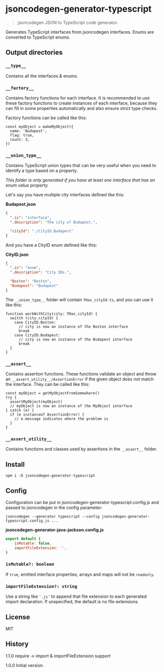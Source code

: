 # jsoncodegen-generator-typescript

> jsoncodegen JSON to TypeScript code generator.

Generates TypeScript interfaces from jsoncodegen interfaces. Enums are converted to TypeScript enums.

## Output directories

### `__type__`

Contains all the interfaces & enums.

### `__factory__`

Contains factory functions for each interface. It is recommended to use these factory functions to create instances of each interface, because they can fill in some properties automatically and also ensure strict type checks.

Factory functions can be called like this:

```TS
const myObject = makeMyObject({
  name: 'Budapest',
  flag: true,
  count: 3,
})
```

### `__union_type__`

Contains TypeScript union types that can be very useful when you need to identify a type based on a property.

_This folder is only generated if you have at least one interface that has an enum value property._

Let's say you have multiple city interfaces defined like this:

**Budapest.json**

```JSON
{
  ".is": "interface",
  ".description": "The city of Budapest.",

  "cityId": "./CityID.Budapest"
}
```

And you have a CityID enum defined like this:

**CityID.json**

```JSON
{
  ".is": "enum",
  ".description": "City IDs.",

  "Boston": "Boston",
  "Budapest": "Budapest"
}
```

The `__union_type__` folder will contain `THas_cityId.ts`, and you can use it like this:

```TS
function workWithCity(city: THas_cityId) {
  switch (city.cityId) {
    case CityID.Boston:
      // city is now an instance of the Boston interface
      break
    case CityID.Budapest:
      // city is now an instance of the Budapest interface
      break
  }
}
```

### `__assert__`

Contains assertion functions. These functions validate an object and throw an `__assert_utility__/AssertionError` if the given object does not match the interface. They can be called like this:

```TS
const myObject = getMyObjectFromSomewhere()
try {
  assertMyObject(myObject)
  // myObject is now an instance of the MyObject interface
} catch (e) {
  if (e instanceof AssertionError) {
    // e.message indicates where the problem is
  }
}
```

### `__assert_utility__`

Contains functions and classes used by assertions in the `__assert__` folder.

## Install

```
npm i -D jsoncodegen-generator-typescript
```

## Config

Configuration can be put in jsoncodegen-generator-typescript.config.js and passed to jsoncodegen in the config parameter:

```
jsoncodegen --generator typescript --config jsoncodegen-generator-typescript.config.js ...
```

**jsoncodegen-generator-java-jackson.config.js**

```js
export default {
	isMutable: false,
	importFileExtension: '',
}
```

### `isMutable?: boolean`

If `true`, emitted interface properties, arrays and maps will not be `readonly`.

### `importFileExtension?: string`

Use a string like `'.js'` to append that file extension to each generated import declaration. If unspecified, the default is no file extensions.

## License

MIT

## History

1.1.0 require → import & importFileExtension support

1.0.0 Initial version.
